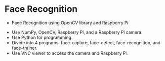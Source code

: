 # Face Recognition 
- Face Recognition using OpenCV library and Raspberry Pi
+ Use NumPy, OpenCV, Raspberry Pi, and a Raspberry Pi camera.
+ Use Python for programming.
+ Divide into 4 programs: face-capture, face-detect, face-recognition, and face-trainer.
+ Use VNC viewer to access the camera and Raspberry Pi.

